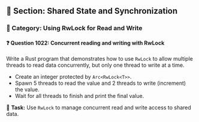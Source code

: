## 📘 Section: Shared State and Synchronization
### 🔹 Category: Using RwLock for Read and Write
#### ❓ Question 1022: Concurrent reading and writing with RwLock

Write a Rust program that demonstrates how to use `RwLock` to allow multiple threads to read data concurrently, but only one thread to write at a time.

- Create an integer protected by `Arc<RwLock<T>>`.
- Spawn 5 threads to read the value and 2 threads to write (increment) the value.
- Wait for all threads to finish and print the final value.

🔧 **Task:** Use `RwLock` to manage concurrent read and write access to shared data.
